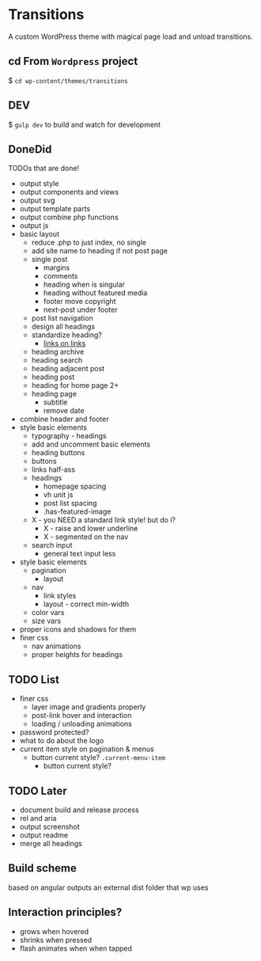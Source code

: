 # Transitions
A custom WordPress theme with magical page load and unload transitions.

## cd From `Wordpress` project
$ `cd wp-content/themes/transitions`

## DEV
$ `gulp dev` to build and watch for development

## DoneDid 
TODOs that are done!
- output style
- output components and views
- output svg
- output template parts
- output combine php functions
- output js
- basic layout
	- reduce .php to just index, no single
	- add site name to heading if not post page
	- single post
		- margins 
		- comments
		- heading when is singular
		- heading without featured media
		- footer move copyright
		- next-post under footer
	- post list navigation
	- design all headings
	- standardize heading?
		- [links on links](https://www.sarasoueidan.com/blog/nested-links/)
	- heading archive
	- heading search
	- heading adjacent post
	- heading post
	- heading for home page 2+
	- heading page
		- subtitle
		- remove date
- combine header and footer
- style basic elements
	- typography - headings
	- add and uncomment basic elements
	- heading buttons
	- buttons
	- links half-ass
	- headings
		- homepage spacing
		- vh unit js
		- post list spacing
		- .has-featured-image
	- X - you NEED a standard link style! but do i?
		- X - raise and lower underline
		- X - segmented on the nav
	- search input
		- general text input less
- style basic elements
	- pagination
		- layout
	- nav 
		- link styles
		- layout - correct min-width
	- color vars
	- size vars
- proper icons and shadows for them
- finer css
	- nav animations 
	- proper heights for headings

## TODO List
- finer css
	- layer image and gradients properly
	- post-link hover and interaction
	- loading / unloading animations
- password protected? 
- what to do about the logo
- current item style on pagination & menus
	- button current style? `.current-menu-item`
		- button current style? 


## TODO Later
- document build and release process
- rel and aria
- output screenshot
- output readme
- merge all headings

## Build scheme
based on angular
outputs an external dist folder that wp uses

## Interaction principles?
- grows when hovered
- shrinks when pressed
- flash animates when when tapped
